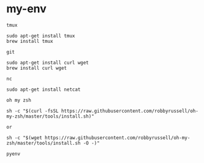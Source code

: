 # my-env


`tmux`

```
sudo apt-get install tmux
brew install tmux
```

`git`


```
sudo apt-get install curl wget
brew install curl wget
```

`nc`
```
sudo apt-get install netcat
```

`oh my zsh`

```
sh -c "$(curl -fsSL https://raw.githubusercontent.com/robbyrussell/oh-my-zsh/master/tools/install.sh)"

or

sh -c "$(wget https://raw.githubusercontent.com/robbyrussell/oh-my-zsh/master/tools/install.sh -O -)"

```

`pyenv`
